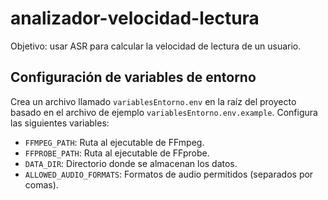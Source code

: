 # analizador-velocidad-lectura

Objetivo: usar ASR para calcular la velocidad de lectura de un usuario.


## Configuración de variables de entorno

Crea un archivo llamado `variablesEntorno.env` en la raíz del proyecto basado en el archivo de ejemplo `variablesEntorno.env.example`. Configura las siguientes variables:

- `FFMPEG_PATH`: Ruta al ejecutable de FFmpeg.
- `FFPROBE_PATH`: Ruta al ejecutable de FFprobe.
- `DATA_DIR`: Directorio donde se almacenan los datos.
- `ALLOWED_AUDIO_FORMATS`: Formatos de audio permitidos (separados por comas).
